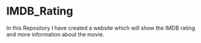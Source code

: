 # IMDB_Rating
In this Repository I have created a website which will show the IMDB rating and more information about the movie.
